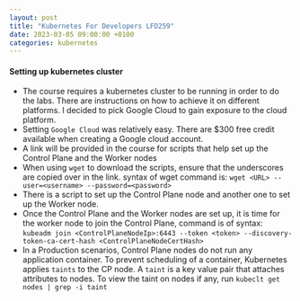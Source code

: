 ```yaml
---
layout: post
title: "Kubernetes For Developers LFD259"
date: 2023-03-05 09:00:00 +0100
categories: kubernetes
---
```


#### Setting up kubernetes cluster
* The course requires a kubernetes cluster to be running in order to do the labs.  There are instructions on how to achieve it on different platforms.  I decided to pick Google Cloud to gain exposure to the cloud platform. 
* Setting `Google Cloud` was relatively easy.  There are $300 free credit available when creating a Google cloud account.
* A link will be provided in the course for scripts that help set up the Control Plane and the Worker nodes
* When using `wget` to download the scripts, ensure that the underscores are copied over in the link. syntax of wget command is: `wget <URL> --user=<username> --password=<password>`
* There is a script to set up the Control Plane node and another one to set up the Worker node.
* Once the Control Plane and the Worker nodes are set up, it is time for the worker node to join the Control Plane, command is of syntax: `kubeadm join <ControlPlaneNodeIp>:6443 --token <token> --discovery-token-ca-cert-hash <ControlPlaneNodeCertHash>`
* In a Production scenarios, Control Plane nodes do not run any application container.  To prevent scheduling of a container, Kubernetes applies `taints` to the CP node.  A `taint` is a key value pair that attaches attributes to nodes.  To view the taint on nodes if any, run `kubeclt get nodes | grep -i taint`
